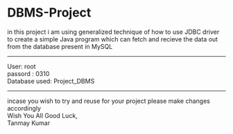 # DBMS-Project
in this project i am using generalized technique of how to use JDBC driver to create a simple Java program which can fetch and recieve the data out from the database
present in MySQL
<br>
<hr>
User: root <br>
passord : 0310 <br>
Database used: Project_DBMS<br>
<hr>
incase you wish to try and reuse for your project please make changes accordingly<br>
Wish You All Good Luck,<br>
Tanmay Kumar
